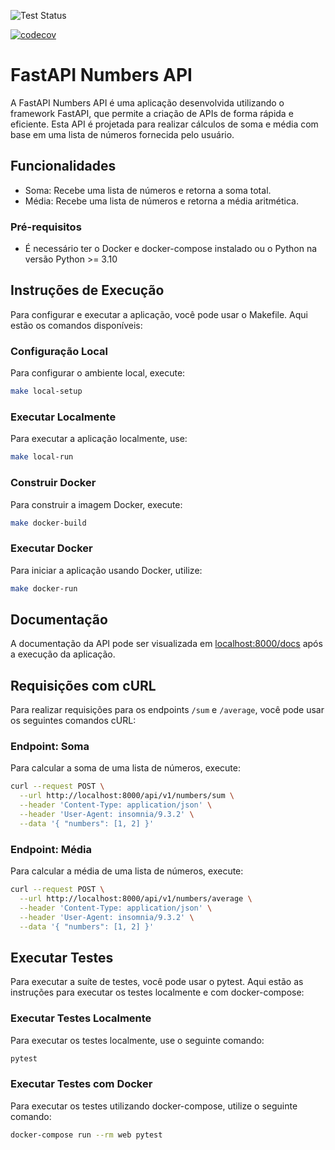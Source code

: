 ![Test Status](https://github.com/guilhermefeitosa66/python-fastapi-numbers/actions/workflows/test.yml/badge.svg)

[![codecov](https://codecov.io/gh/guilhermefeitosa66/python-fastapi-numbers/branch/main/graph/badge.svg)](https://codecov.io/gh/guilhermefeitosa66/python-fastapi-numbers)

# FastAPI Numbers API

A FastAPI Numbers API é uma aplicação desenvolvida utilizando o framework FastAPI, que permite a criação de APIs de forma rápida e eficiente. Esta API é projetada para realizar cálculos de soma e média com base em uma lista de números fornecida pelo usuário.

## Funcionalidades

- Soma: Recebe uma lista de números e retorna a soma total.
- Média: Recebe uma lista de números e retorna a média aritmética.

### Pré-requisitos

- É necessário ter o Docker e docker-compose instalado ou o Python na versão Python >= 3.10

## Instruções de Execução

Para configurar e executar a aplicação, você pode usar o Makefile. Aqui estão os comandos disponíveis:

### Configuração Local

Para configurar o ambiente local, execute:

```bash
make local-setup
```

### Executar Localmente

Para executar a aplicação localmente, use:

```bash
make local-run
```

### Construir Docker

Para construir a imagem Docker, execute:

```bash
make docker-build
```

### Executar Docker

Para iniciar a aplicação usando Docker, utilize:

```bash
make docker-run
```

## Documentação

A documentação da API pode ser visualizada em [localhost:8000/docs](http://localhost:8000/docs) após a execução da aplicação.

## Requisições com cURL

Para realizar requisições para os endpoints `/sum` e `/average`, você pode usar os seguintes comandos cURL:

### Endpoint: Soma

Para calcular a soma de uma lista de números, execute:

```bash
curl --request POST \
  --url http://localhost:8000/api/v1/numbers/sum \
  --header 'Content-Type: application/json' \
  --header 'User-Agent: insomnia/9.3.2' \
  --data '{ "numbers": [1, 2] }'
```

### Endpoint: Média

Para calcular a média de uma lista de números, execute:

```bash
curl --request POST \
  --url http://localhost:8000/api/v1/numbers/average \
  --header 'Content-Type: application/json' \
  --header 'User-Agent: insomnia/9.3.2' \
  --data '{ "numbers": [1, 2] }'
```

## Executar Testes

Para executar a suíte de testes, você pode usar o pytest. Aqui estão as instruções para executar os testes localmente e com docker-compose:

### Executar Testes Localmente

Para executar os testes localmente, use o seguinte comando:

```bash
pytest
```

### Executar Testes com Docker

Para executar os testes utilizando docker-compose, utilize o seguinte comando:

```bash
docker-compose run --rm web pytest
```
